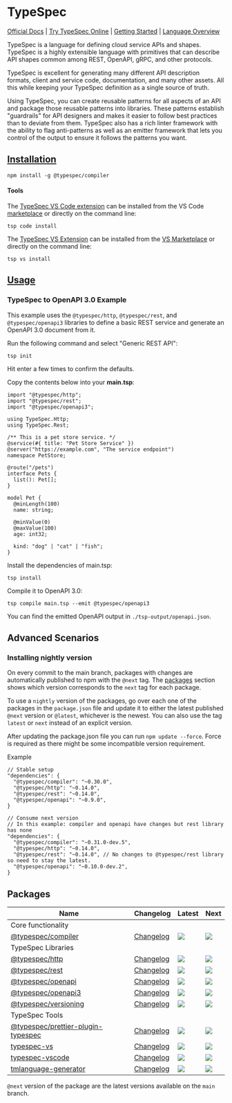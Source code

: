 # TypeSpec

[Official Docs](https://typespec.io/) | [Try TypeSpec Online](https://aka.ms/trytypespec) | [Getting Started](https://typespec.io/docs) | [Language Overview](https://typespec.io/docs/language-basics/overview)

TypeSpec is a language for defining cloud service APIs and shapes. TypeSpec is a highly extensible language with primitives that can describe API shapes common among REST, OpenAPI, gRPC, and other protocols.

TypeSpec is excellent for generating many different API description formats, client and service code, documentation, and many other assets. All this while keeping your TypeSpec definition as a single source of truth.

Using TypeSpec, you can create reusable patterns for all aspects of an API and package those reusable patterns into libraries. These patterns establish "guardrails" for API designers and makes it easier to follow best practices than to deviate from them. TypeSpec also has a rich linter framework with the ability to flag anti-patterns as well as an emitter framework that lets you control of the output to ensure it follows the patterns you want.

## [Installation](https://typespec.io/docs)

```
npm install -g @typespec/compiler
```

#### Tools

The [TypeSpec VS Code extension](https://marketplace.visualstudio.com/items?itemName=typespec.typespec-vscode) can be installed from the VS Code [marketplace](https://marketplace.visualstudio.com/items?itemName=typespec.typespec-vscode) or directly on the command line:

```
tsp code install
```

The [TypeSpec VS Extension](https://marketplace.visualstudio.com/items?itemName=typespec.typespecvs) can be installed from the [VS Marketplace](https://marketplace.visualstudio.com/items?itemName=typespec.typespecvs) or directly on the command line:

```
tsp vs install
```

## [Usage](https://typespec.io/docs#create-first-typespec-project)

### TypeSpec to OpenAPI 3.0 Example

This example uses the `@typespec/http`, `@typespec/rest`, and `@typespec/openapi3` libraries to define a basic REST service and generate an OpenAPI 3.0 document from it.

Run the following command and select "Generic REST API":

```
tsp init
```

Hit enter a few times to confirm the defaults.

Copy the contents below into your **main.tsp**:

```typespec
import "@typespec/http";
import "@typespec/rest";
import "@typespec/openapi3";

using TypeSpec.Http;
using TypeSpec.Rest;

/** This is a pet store service. */
@service(#{ title: "Pet Store Service" })
@server("https://example.com", "The service endpoint")
namespace PetStore;

@route("/pets")
interface Pets {
  list(): Pet[];
}

model Pet {
  @minLength(100)
  name: string;

  @minValue(0)
  @maxValue(100)
  age: int32;

  kind: "dog" | "cat" | "fish";
}
```

Install the dependencies of main.tsp:

```
tsp install
```

Compile it to OpenAPI 3.0:

```
tsp compile main.tsp --emit @typespec/openapi3
```

You can find the emitted OpenAPI output in `./tsp-output/openapi.json`.

## Advanced Scenarios

### Installing nightly version

On every commit to the main branch, packages with changes are automatically published to npm with the `@next` tag.
The [packages](#packages) section shows which version corresponds to the `next` tag for each package.

To use a `nightly` version of the packages, go over each one of the packages in the `package.json` file and update it to either the latest published `@next` version or `@latest`, whichever is the newest. You can also use the tag `latest` or `next` instead of an explicit version.

After updating the package.json file you can run `npm update --force`. Force is required as there might be some incompatible version requirement.

Example

```json5
// Stable setup
"dependencies": {
  "@typespec/compiler": "~0.30.0",
  "@typespec/http": "~0.14.0",
  "@typespec/rest": "~0.14.0",
  "@typespec/openapi": "~0.9.0",
}

// Consume next version
// In this example: compiler and openapi have changes but rest library has none
"dependencies": {
  "@typespec/compiler": "~0.31.0-dev.5",
  "@typespec/http": "~0.14.0",
  "@typespec/rest": "~0.14.0", // No changes to @typespec/rest library so need to stay the latest.
  "@typespec/openapi": "~0.10.0-dev.2",
}
```

## Packages

| Name                                               | Changelog                        | Latest                                                                                                                                   | Next                                                                      |
| -------------------------------------------------- | -------------------------------- | ---------------------------------------------------------------------------------------------------------------------------------------- | ------------------------------------------------------------------------- |
| Core functionality                                 |                                  |                                                                                                                                          |                                                                           |
| [@typespec/compiler][compiler_src]                 | [Changelog][compiler_chg]        | [![](https://img.shields.io/npm/v/@typespec/compiler)](https://www.npmjs.com/package/@typespec/compiler)                                 | ![](https://img.shields.io/npm/v/@typespec/compiler/next)                 |
| TypeSpec Libraries                                 |                                  |                                                                                                                                          |                                                                           |
| [@typespec/http][http_src]                         | [Changelog][http_chg]            | [![](https://img.shields.io/npm/v/@typespec/http)](https://www.npmjs.com/package/@typespec/http)                                         | ![](https://img.shields.io/npm/v/@typespec/http/next)                     |
| [@typespec/rest][rest_src]                         | [Changelog][rest_chg]            | [![](https://img.shields.io/npm/v/@typespec/rest)](https://www.npmjs.com/package/@typespec/rest)                                         | ![](https://img.shields.io/npm/v/@typespec/rest/next)                     |
| [@typespec/openapi][openapi_src]                   | [Changelog][openapi_chg]         | [![](https://img.shields.io/npm/v/@typespec/openapi)](https://www.npmjs.com/package/@typespec/openapi)                                   | ![](https://img.shields.io/npm/v/@typespec/openapi/next)                  |
| [@typespec/openapi3][openapi3_src]                 | [Changelog][openapi3_chg]        | [![](https://img.shields.io/npm/v/@typespec/openapi3)](https://www.npmjs.com/package/@typespec/openapi3)                                 | ![](https://img.shields.io/npm/v/@typespec/openapi3/next)                 |
| [@typespec/versioning][versioning_src]             | [Changelog][versioning_chg]      | [![](https://img.shields.io/npm/v/@typespec/versioning)](https://www.npmjs.com/package/@typespec/versioning)                             | ![](https://img.shields.io/npm/v/@typespec/versioning/next)               |
| TypeSpec Tools                                     |                                  |                                                                                                                                          |                                                                           |
| [@typespec/prettier-plugin-typespec][prettier_src] | [Changelog][prettier_chg]        | [![](https://img.shields.io/npm/v/@typespec/prettier-plugin-typespec)](https://www.npmjs.com/package/@typespec/prettier-plugin-typespec) | ![](https://img.shields.io/npm/v/@typespec/prettier-plugin-typespec/next) |
| [typespec-vs][typespec-vs_src]                     | [Changelog][typespec-vs_chg]     | [![](https://img.shields.io/npm/v/typespec-vs)](https://www.npmjs.com/package/typespec-vs)                                               | ![](https://img.shields.io/npm/v/typespec-vs/next)                        |
| [typespec-vscode][typespec-vscode_src]             | [Changelog][typespec-vscode_chg] | [![](https://img.shields.io/npm/v/typespec-vscode)](https://www.npmjs.com/package/typespec-vscode)                                       | ![](https://img.shields.io/npm/v/typespec-vscode/next)                    |
| [tmlanguage-generator][tmlanguage_src]             | [Changelog][tmlanguage_chg]      | [![](https://img.shields.io/npm/v/tmlanguage-generator)](https://www.npmjs.com/package/tmlanguage-generator)                             | ![](https://img.shields.io/npm/v/tmlanguage-generator/next)               |

[compiler_src]: packages/compiler
[compiler_chg]: packages/compiler/CHANGELOG.md
[http_src]: packages/http
[http_chg]: packages/http/CHANGELOG.md
[rest_src]: packages/rest
[rest_chg]: packages/rest/CHANGELOG.md
[openapi_src]: packages/openapi
[openapi_chg]: packages/openapi/CHANGELOG.md
[openapi3_src]: packages/openapi3
[openapi3_chg]: packages/openapi3/CHANGELOG.md
[versioning_src]: packages/versioning
[versioning_chg]: packages/versioning/CHANGELOG.md
[prettier_src]: packages/prettier-plugin-typespec
[prettier_chg]: packages/prettier-plugin-typespec/CHANGELOG.md
[typespec-vs_src]: packages/typespec-vs
[typespec-vs_chg]: packages/typespec-vs/CHANGELOG.md
[typespec-vscode_src]: packages/typespec-vscode
[typespec-vscode_chg]: packages/typespec-vscode/CHANGELOG.md
[tmlanguage_src]: packages/tmlanguage-generator
[tmlanguage_chg]: packages/tmlanguage-generator/CHANGELOG.md

`@next` version of the package are the latest versions available on the `main` branch.
